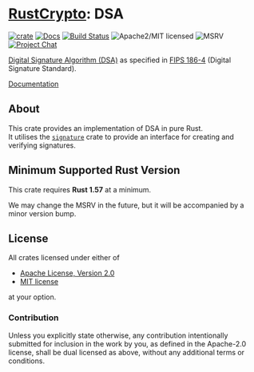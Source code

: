 # [RustCrypto]: DSA

[![crate][crate-image]][crate-link]
[![Docs][docs-image]][docs-link]
[![Build Status][build-image]][build-link]
![Apache2/MIT licensed][license-image]
![MSRV][rustc-image]
[![Project Chat][chat-image]][chat-link]

[Digital Signature Algorithm (DSA)][1] as specified in
[FIPS 186-4][2] (Digital Signature Standard).

[Documentation][docs-link]

## About

This crate provides an implementation of DSA in pure Rust.  
It utilises the [`signature`] crate to provide an interface for creating and verifying signatures.  

## Minimum Supported Rust Version

This crate requires **Rust 1.57** at a minimum.

We may change the MSRV in the future, but it will be accompanied by a minor
version bump.

## License

All crates licensed under either of

 * [Apache License, Version 2.0](http://www.apache.org/licenses/LICENSE-2.0)
 * [MIT license](http://opensource.org/licenses/MIT)

at your option.

### Contribution

Unless you explicitly state otherwise, any contribution intentionally submitted
for inclusion in the work by you, as defined in the Apache-2.0 license, shall be
dual licensed as above, without any additional terms or conditions.

[//]: # (badges)

[crate-image]: https://buildstats.info/crate/dsa
[crate-link]: https://crates.io/crates/dsa
[docs-image]: https://docs.rs/dsa/badge.svg
[docs-link]: https://docs.rs/dsa/
[build-image]: https://github.com/RustCrypto/signatures/actions/workflows/dsa.yml/badge.svg
[build-link]: https://github.com/RustCrypto/signatures/actions/workflows/dsa.yml
[license-image]: https://img.shields.io/badge/license-Apache2.0/MIT-blue.svg
[rustc-image]: https://img.shields.io/badge/rustc-1.57+-blue.svg
[chat-image]: https://img.shields.io/badge/zulip-join_chat-blue.svg
[chat-link]: https://rustcrypto.zulipchat.com/#narrow/stream/260048-signatures

[//]: # (links)

[RustCrypto]: https://github.com/RustCrypto

[//]: # (footnotes)

[1]: https://en.wikipedia.org/wiki/Digital_Signature_Algorithm
[2]: https://csrc.nist.gov/publications/detail/fips/186/4/final

[//]: # (docs.rs definitions)

[`signature`]: https://docs.rs/signature
[`signature::Signer`]: https://docs.rs/signature/latest/signature/trait.Signer.html
[`signature::Verifier`]: https://docs.rs/signature/latest/signature/trait.Verifier.html